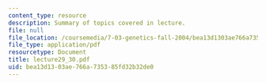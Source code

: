 ```yaml
---
content_type: resource
description: Summary of topics covered in lecture.
file: null
file_location: /coursemedia/7-03-genetics-fall-2004/bea13d1303ae766a735385fd32b32de0_lecture29_30.pdf
file_type: application/pdf
resourcetype: Document
title: lecture29_30.pdf
uid: bea13d13-03ae-766a-7353-85fd32b32de0
---
```

